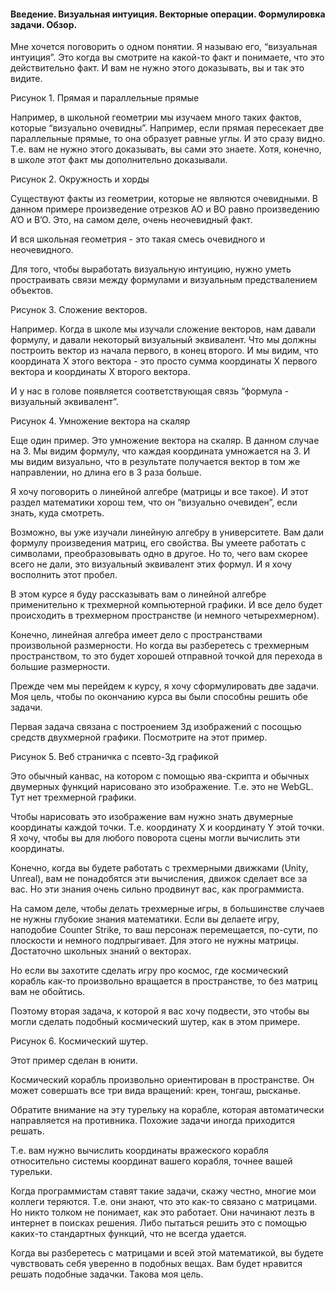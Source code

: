 #### Введение. Визуальная интуиция. Векторные операции. Формулировка задачи. Обзор.

Мне хочется поговорить о одном понятии. Я называю его, “визуальная интуиция”. Это когда вы смотрите на какой-то факт и понимаете, что это действительно факт. И вам не нужно этого доказывать, вы и так это видите.

Рисунок 1. Прямая и параллельные прямые

Например, в школьной геометрии мы изучаем много таких фактов, которые “визуально очевидны”. Например, если прямая пересекает две параллельные прямые, то она образует равные углы. И это сразу видно. Т.е. вам не нужно этого доказывать, вы сами это знаете. Хотя, конечно, в школе этот факт мы дополнительно доказывали.

Рисунок 2. Окружность и хорды

Существуют факты из геометрии, которые не являются очевидными. В данном примере произведение отрезков AO и BO равно произведению A’O и B’O. Это, на самом деле, очень неочевидный факт.

И вся школьная геометрия - это такая смесь очевидного и неочевидного. 

Для того, чтобы выработать визуальную интуицию, нужно уметь простраивать связи между формулами и визуальным предствалением объектов. 

Рисунок 3. Сложение векторов.

Например. Когда в школе мы изучали сложение векторов, нам давали формулу, и давали некоторый визуальный эквивалент. Что мы должны построить вектор из начала первого, в конец второго. И мы видим, что координата X этого вектора - это просто сумма координаты X первого вектора и координаты X второго вектора. 

И у нас в голове появляется соответствующая связь “формула - визуальный эквивалент”. 

Рисунок 4. Умножение вектора на скаляр

Еще один пример. Это умножение вектора на скаляр. В данном случае на 3. Мы видим формулу, что каждая координата умножается на 3. И мы видим визуально, что в результате получается вектор в том же направлении, но длина его в 3 раза больше. 

Я хочу поговорить о линейной алгебре (матрицы и все такое). И этот раздел математики хорош тем, что он “визуально очевиден”, если знать, куда смотреть. 

Возможно, вы уже изучали линейную алгебру в университете. Вам дали формулу произведения матриц, его свойства. Вы умеете работать с символами, преобразовывать одно в другое. Но то, чего вам скорее всего не дали, это визуальный эквивалент этих формул. И я хочу восполнить этот пробел. 

В этом курсе я буду рассказывать вам о линейной алгебре применительно к трехмерной компьютерной графики. И все дело будет происходить в трехмерном пространстве (и немного четырехмерном). 

Конечно, линейная алгебра имеет дело с пространствами произвольной размерности. Но когда вы разберетесь с трехмерным пространством, то это будет хорошей отправной точкой для перехода в большие размерности. 

Прежде чем мы перейдем к курсу, я хочу сформулировать две задачи. Моя цель, чтобы по окончанию курса вы были способны решить обе задачи. 

Первая задача связана с построением 3д изображений с посощью средств двухмерной графики. Посмотрите на этот пример.

Рисунок 5. Веб страничка с псевто-3д графикой

Это обычный канвас, на котором с помощью ява-скрипта и обычных двумерных функций нарисовано это изображение. Т.е. это не WebGL. Тут нет трехмерной графики. 

Чтобы нарисовать это изображение вам нужно знать двумерные координаты каждой точки. Т.е. координату X и координату Y этой точки. Я хочу, чтобы вы для любого поворота сцены могли вычислить эти координаты. 

Конечно, когда вы будете работать с трехмерными движками (Unity, Unreal), вам не понадобятся эти вычисления, движок сделает все за вас. Но эти знания очень сильно продвинут вас, как программиста. 

На самом деле, чтобы делать трехмерные игры, в большинстве случаев не нужны глубокие знания математики. Если вы делаете игру, наподобие Counter Strike, то ваш персонаж перемещается, по-сути, по плоскости и немного подпрыгивает. Для этого не нужны матрицы. Достаточно школьных знаний о векторах.

Но если вы захотите сделать игру про космос, где космический корабль как-то произвольно вращается в пространстве, то без матриц вам не обойтись. 

Поэтому вторая задача, к которой я вас хочу подвести, это чтобы вы могли сделать подобный космический шутер, как в этом примере. 

Рисунок 6. Космический шутер. 

Этот пример сделан в юнити. 

Космический корабль произвольно ориентирован в пространстве. Он может совершать все три вида вращений: крен, тонгаш, рысканье. 

Обратите внимание на эту турельку на корабле, которая автоматически направляется на противника. Похожие задачи иногда приходится решать.

Т.е. вам нужно вычислить координаты вражеского корабля относительно системы координат вашего корабля, точнее вашей турельки. 

Когда программистам ставят такие задачи, скажу честно, многие мои коллеги теряются. Т.е. они знают, что это как-то связано с матрицами. Но никто толком не понимает, как это работает. Они начинают лезть в интернет в поисках решения. Либо пытаться решить это с помощью каких-то стандартных функций, что не всегда удается. 

Когда вы разберетесь с матрицами и всей этой математикой, вы будете чувствовать себя уверенно в подобных вещах. Вам будет нравится решать подобные задачки. Такова моя цель.


